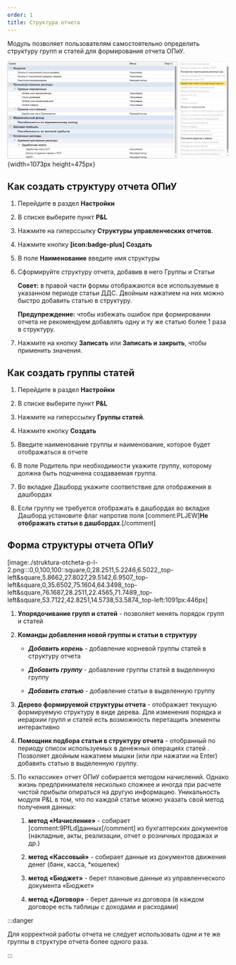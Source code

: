 ```yaml
---
order: 1
title: Структура отчета
---
```


Модуль позволяет пользователям самостоятельно определить структуру групп и статей для формирования отчета ОПиУ.

![](./struktura-otcheta-p-l.png){width=1073px height=475px}

## Как создать структуру отчета ОПиУ

1. Перейдите в раздел **Настройки**

2. В списке выберите пункт **P&L**

3. Нажмите на гиперссылку **Структуры управленческих отчетов**.

4. Нажмите кнопку **[icon:badge-plus] Создать**

5. В поле **Наименование** введите имя структуры

6. Сформируйте структуру отчета, добавив в него Группы и Статьи

   **Совет:** в правой части формы отображаются все используемые в указанном периоде статьи ДДС. Двойным нажатием на них можно быстро добавить статью в структуру.

   **Предупреждение:** чтобы избежать ошибок при формировании отчета не рекомендуем добавлять одну и ту же статью более 1 раза в структуру.

7. Нажмите на кнопку **Записать** или **Записать и закрыть**, чтобы применить значения.

## Как создать группы статей

1. Перейдите в раздел **Настройки**

2. В списке выберите пункт **P&L**

3. Нажмите на гиперссылку **Группы статей**.

4. Нажмите кнопку **Создать**

5. Введите наименование группы и наименование, которое будет отображаться в отчете

6. В поле Родитель при необходимости укажите группу, которому должна быть подчинена создаваемая группа.

7. Во вкладке Дашборд укажите соответствие для отображения в дашбордах

8. Если группу не требуется отображать в дашбордах во вкладке Дашборд установите флаг напротив поля [comment:PLJEW]**Не отображать статьи в дашбордах**.[/comment]

## Форма структуры отчета ОПиУ

[image:./struktura-otcheta-p-l-2.png:::0,0,100,100::square,0,28.2511,5.2246,6.5022,,top-left&square,5.8662,27.8027,29.5142,6.9507,,top-left&square,0,35.6502,75.1604,64.3498,,top-left&square,76.1687,28.2511,22.4565,71.7489,,top-left&square,53.7122,42.8251,14.5738,53.5874,,top-left:1091px:446px]

1. **Упорядочивание групп и статей** - позволяет менять порядок групп и статей

2. **Команды добавления новой группы и статьи в структуру**

   -  ***Добавить корень*** - добавление корневой группы статей в структуру отчета

   -  ***Добавить группу*** - добавление группы статей в выделенную группу

   -  ***Добавить статью*** - добавление статьи в выделенную группу

3. **Дерево формируемой структуры отчета** - отображает текущую формируемую структуру в виде дерева. Для изменения порядка и иерархии групп и статей есть возможность перетащить элементы интерактивно

4. **Помощник подбора статьи в структуру отчета** - отобранный по периоду список используемых в денежных операциях статей . Позволяет двойным нажатием мышки (или при нажатии на Enter) добавить статью в выделенную группу.

5. По «классике» отчет ОПиУ собирается методом начислений. Однако жизнь предпринимателя несколько сложнее и иногда при расчете чистой прибыли опираться на другую информацию. Уникальность модуля P&L в том, что по каждой статье можно указать свой метод получения данных:

   1. **метод «Начисление»** - собирает [comment:9PfLd]данных[/comment] из бухгалтерских документов (накладные, акты, реализации, отчет о розничных продажах и др.)

   2. **метод «Кассовый»** - собирает данные из документов движения денег (банк, касса, \*кошелек)

   3. **метод «Бюджет»** - берет плановые данные из управленческого документа «Бюджет»

   4. **метод «Договор»** - берет данные из договора (в каждом договоре есть таблицы с доходами и расходами)

:::danger 

Для корректной работы отчета не следует использовать одни и те же группы в структуре отчета более одного раза.

:::


